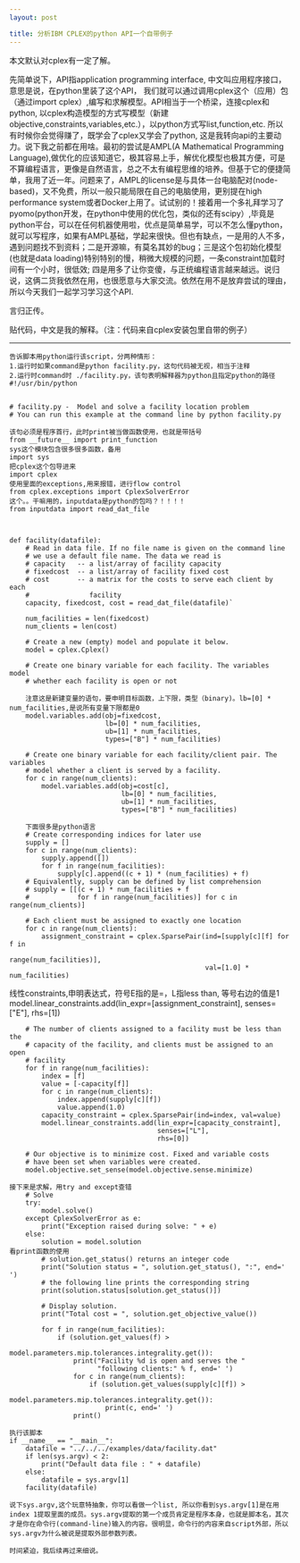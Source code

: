 ```yaml
---
layout: post

title: 分析IBM CPLEX的python API一个自带例子
---
```

本文默认对cplex有一定了解。

先简单说下，API指application programming interface, 中文叫应用程序接口，意思是说，在python里装了这个API， 我们就可以通过调用cplex这个（应用）包（通过import cplex）,编写和求解模型。API相当于一个桥梁，连接cplex和python, 以cplex构造模型的方式写模型（新建objective,constraints,variables,etc.），以python方式写list,function,etc. 所以有时候你会觉得赚了，既学会了cplex又学会了python, 这是我转向api的主要动力。说下我之前都在用啥。最初的尝试是AMPL(A Mathematical Programming Language),做优化的应该知道它，极其容易上手，解优化模型也极其方便，可是不算编程语言，更像是自然语言，总之不太有编程思维的培养。但基于它的便捷简单，我用了近一年。问题来了，AMPL的license是与具体一台电脑配对(node-based)，又不免费，所以一般只能局限在自己的电脑使用，更别提在high performance system或者Docker上用了。试试别的！接着用一个多礼拜学习了pyomo(python开发，在python中使用的优化包，类似的还有scipy）,毕竟是python平台，可以在任何机器使用啦，优点是简单易学，可以不怎么懂python，就可以写程序，如果有AMPL基础，学起来很快。但也有缺点，一是用的人不多，遇到问题找不到资料；二是开源嘛，有莫名其妙的bug；三是这个包初始化模型(也就是data loading)特别特别的慢，稍微大规模的问题，一条constraint加载时间有一个小时，很低效; 四是用多了让你变傻，与正统编程语言越来越远。说归说，这俩二货我依然在用，也很愿意与大家交流。依然在用不是放弃尝试的理由，所以今天我们一起学习学习这个API.

言归正传。

贴代码，中文是我的解释。（注：代码来自cplex安装包里自带的例子）

----
	
	告诉脚本用python运行该script，分两种情形：
	1.运行时如果command是python facility.py，这句代码被无视，相当于注释
	2.运行时command时 ./facility.py，该句表明解释器为python且指定python的路径
	#!/usr/bin/python

	
	# facility.py -  Model and solve a facility location problem
	# You can run this example at the command line by python facility.py 

	该句必须是程序首行，此时print被当做函数使用，也就是带括号
	from __future__ import print_function
	sys这个模块包含很多很多函数，备用
	import sys
	把cplex这个包导进来
	import cplex
	使用里面的exceptions,用来报错，进行flow control
	from cplex.exceptions import CplexSolverError
	这个。。干嘛用的，inputdata是python的包吗？！！！！
	from inputdata import read_dat_file



	def facility(datafile):
    	# Read in data file. If no file name is given on the command line
    	# we use a default file name. The data we read is
    	# capacity   -- a list/array of facility capacity
    	# fixedcost  -- a list/array of facility fixed cost
    	# cost       -- a matrix for the costs to serve each client by each
    	#               facility
    	capacity, fixedcost, cost = read_dat_file(datafile)`

	    num_facilities = len(fixedcost)
	    num_clients = len(cost)
	
	    # Create a new (empty) model and populate it below.
	    model = cplex.Cplex()
	
	    # Create one binary variable for each facility. The variables model
	    # whether each facility is open or not
	
		注意这是新建变量的语句，要申明目标函数，上下限，类型（binary)。lb=[0] * num_facilities,是说所有变量下限都是0
	    model.variables.add(obj=fixedcost,
	                        lb=[0] * num_facilities,
	                        ub=[1] * num_facilities,
	                        types=["B"] * num_facilities)
	
	    # Create one binary variable for each facility/client pair. The variables
	    # model whether a client is served by a facility.
	    for c in range(num_clients):
	        model.variables.add(obj=cost[c],
	                            lb=[0] * num_facilities,
	                            ub=[1] * num_facilities,
	                            types=["B"] * num_facilities)
	
		下面很多是python语言
	    # Create corresponding indices for later use
	    supply = []
	    for c in range(num_clients):
	        supply.append([])
	        for f in range(num_facilities):
	            supply[c].append((c + 1) * (num_facilities) + f)
	    # Equivalently, supply can be defined by list comprehension
	    # supply = [[(c + 1) * num_facilities + f
	    #            for f in range(num_facilities)] for c in range(num_clients)]
	
	    # Each client must be assigned to exactly one location
	    for c in range(num_clients):
	        assignment_constraint = cplex.SparsePair(ind=[supply[c][f] for f in
	                                                      range(num_facilities)],
	                                                 val=[1.0] * num_facilities)
线性constraints,申明表达式，符号E指的是=，L指less than, 等号右边的值是1	        model.linear_constraints.add(lin_expr=[assignment_constraint],
	                                     senses=["E"],
	                                     rhs=[1])
	
	    # The number of clients assigned to a facility must be less than the
	    # capacity of the facility, and clients must be assigned to an open
	    # facility
	    for f in range(num_facilities):
	        index = [f]
	        value = [-capacity[f]]
	        for c in range(num_clients):
	            index.append(supply[c][f])
	            value.append(1.0)
	        capacity_constraint = cplex.SparsePair(ind=index, val=value)
	        model.linear_constraints.add(lin_expr=[capacity_constraint],
	                                     senses=["L"],
	                                     rhs=[0])
	
	    # Our objective is to minimize cost. Fixed and variable costs
	    # have been set when variables were created.
	    model.objective.set_sense(model.objective.sense.minimize)
	
	接下来是求解，用try and except查错
	    # Solve
	    try:
	        model.solve()
	    except CplexSolverError as e:
	        print("Exception raised during solve: " + e)
	    else:
	        solution = model.solution
	看print函数的使用
	        # solution.get_status() returns an integer code
	        print("Solution status = ", solution.get_status(), ":", end=' ')
	        # the following line prints the corresponding string
	        print(solution.status[solution.get_status()])
	
	        # Display solution.
	        print("Total cost = ", solution.get_objective_value())
	
	        for f in range(num_facilities):
	            if (solution.get_values(f) >                    
						model.parameters.mip.tolerances.integrality.get()):
	                print("Facility %d is open and serves the "
	                      "following clients:" % f, end=' ')
	                for c in range(num_clients):
	                    if (solution.get_values(supply[c][f]) >
          						model.parameters.mip.tolerances.integrality.get()):
	                        print(c, end=' ')
	                print()

	执行该脚本
	if __name__ == "__main__":
	    datafile = "../../../examples/data/facility.dat"
	    if len(sys.argv) < 2:
	        print("Default data file : " + datafile)
	    else:
	        datafile = sys.argv[1]
	    facility(datafile)

	说下sys.argv,这个玩意特抽象，你可以看做一个list, 所以你看到sys.argv[1]是在用index 1提取里面的成员。sys.argv提取的第一个成员肯定是程序本身，也就是脚本名，其次才是你在命令行(command-line)输入的内容。很明显，命令行的内容来自script外部，所以sys.argv为什么被说是提取外部参数列表。
	
	时间紧迫，我后续再过来细说。





















